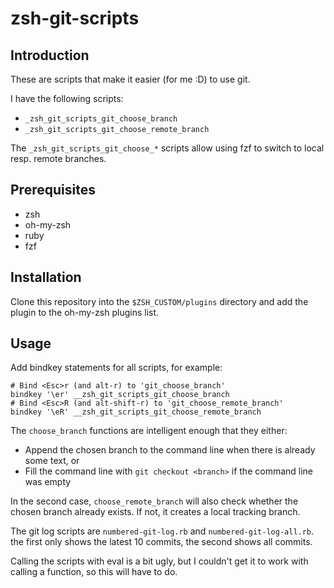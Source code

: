 # zsh-git-scripts

## Introduction

These are scripts that make it easier (for me :D) to use git.

I have the following scripts:

* `_zsh_git_scripts_git_choose_branch`
* `_zsh_git_scripts_git_choose_remote_branch`

The `_zsh_git_scripts_git_choose_*` scripts allow using fzf to switch to local resp. remote branches.

## Prerequisites

* zsh
* oh-my-zsh
* ruby
* fzf

## Installation

Clone this repository into the `$ZSH_CUSTOM/plugins` directory and add the plugin to the
oh-my-zsh plugins list.

## Usage

Add bindkey statements for all scripts, for example:

```
# Bind <Esc>r (and alt-r) to 'git_choose_branch'
bindkey '\er' __zsh_git_scripts_git_choose_branch
# Bind <Esc>R (and alt-shift-r) to 'git_choose_remote_branch'
bindkey '\eR' __zsh_git_scripts_git_choose_remote_branch
```

The `choose_branch` functions are intelligent enough that they either:

* Append the chosen branch to the command line when there is already some text, or
* Fill the command line with `git checkout <branch>` if the command line was empty

In the second case, `choose_remote_branch` will also check whether the chosen
branch already exists. If not, it creates a local tracking branch.

The git log scripts are `numbered-git-log.rb` and `numbered-git-log-all.rb`.
the first only shows the latest 10 commits, the second shows all commits.

Calling the scripts with eval is a bit ugly, but I couldn't get it to work with
calling a function, so this will have to do.
